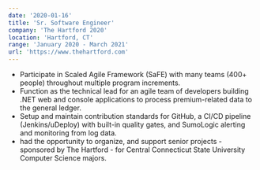 ```yaml
---
date: '2020-01-16'
title: 'Sr. Software Engineer'
company: 'The Hartford 2020'
location: 'Hartford, CT'
range: 'January 2020 - March 2021'
url: 'https://www.thehartford.com'
---
```


- Participate in Scaled Agile Framework (SaFE) with many teams (400+ people) throughout multiple program increments.
- Function as the technical lead for an agile team of developers building .NET web and console applications to process premium-related data to the general ledger.
- Setup and maintain contribution standards for GitHub, a CI/CD pipeline (Jenkins/uDeploy) with built-in quality gates, and SumoLogic alerting and monitoring from log data.
- had the opportunity to organize, and support senior projects - sponsored by The Hartford - for Central Connecticut State University Computer Science majors.
